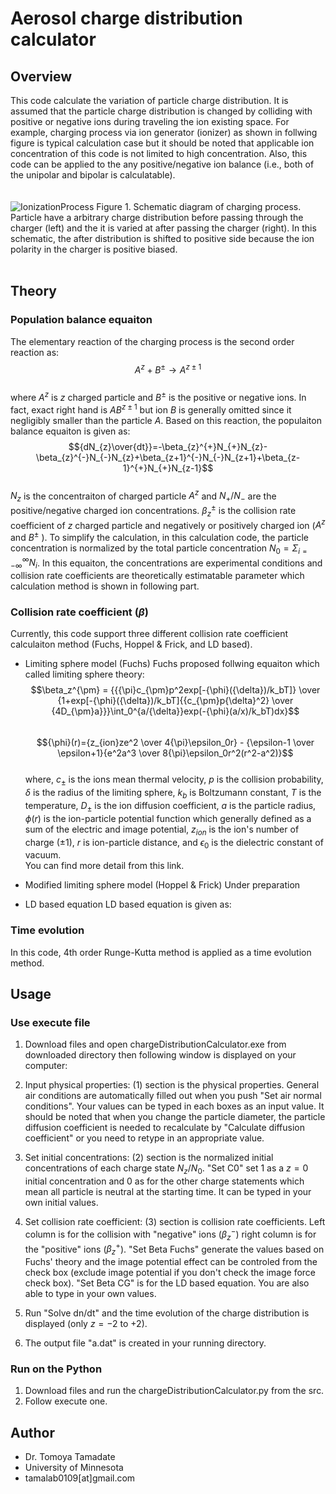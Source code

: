 # Aerosol charge distribution calculator
## Overview
This code calculate the variation of particle charge distribution.  It is assumed that the particle charge distribution is changed by colliding with positive or negative ions during traveling the ion existing space.  For example, charging process via ion generator (ionizer) as shown in follwing figure is typical calculation case but it should be noted that applicable ion concentration of this code is not limited to high concentration.  Also, this code can be applied to the any positive/negative ion balance (i.e., both of the unipolar and bipolar is calculatable).
<br>
<br>  
![IonizationProcess](https://user-images.githubusercontent.com/75816343/181148783-0b59f3d4-7f05-4a97-83fd-7ecc74bad322.png)
Figure 1. Schematic diagram of charging process.  Particle have a arbitrary charge distribution before passing through the charger (left) and the it is varied at after passing the charger (right).  In this schematic, the after distribution is shifted to positive side because the ion polarity in the charger is positive biased.
<br>
<br>
## Theory
### Population balance equaiton
The elementary reaction of the charging process is the second order reaction as:  
$$A^z+B^{\pm}{\rightarrow}A^{z\pm1}$$  
where $A^z$ is $z$ charged particle and $B^{\pm}$ is the positive or  negative ions.  In fact, exact right hand is $AB^{z\pm1}$ but ion $B$ is generally omitted since it negligibly smaller than the particle $A$. Based on this reaction, the populaiton balance equaiton is given as:  
$${dN_{z}\over{dt}}=-\beta_{z}^{+}N_{+}N_{z}-\beta_{z}^{-}N_{-}N_{z}+\beta_{z+1}^{-}N_{-}N_{z+1}+\beta_{z-1}^{+}N_{+}N_{z-1}$$  
$N_z$ is the concentraiton of charged particle $A^z$ and $N_{+}/N_{-}$ are the positive/negative charged ion concentrations.  $\beta_{z}^{\pm}$ is the collision rate coefficient of $z$ charged particle and negatively or positively charged ion ($A^z$ and $B^{\pm}$ ).  To simplify the calculation, in this calculation code, the particle concentration is normalized by the total particle concentration $N_0=\Sigma^\infty_{i=-\infty}N_i$.
In this equaiton, the concentrations are experimental conditions and collision rate coefficients are theoretically estimatable parameter which  calculation method is shown in following part.
### Collision rate coefficient ($\beta$)
Currently, this code support three different collision rate coefficient calculaiton method (Fuchs, Hoppel & Frick, and LD based).
* Limiting sphere model (Fuchs)
Fuchs proposed follwing equaiton which called limiting sphere theory:
$$\beta_z^{\pm} = {{{\pi}c_{\pm}p^2exp[-{\phi}({\delta})/k_bT]} \over {1+exp[-{\phi}({\delta})/k_bT]{{c_{\pm}p{\delta}^2} \over {4D_{\pm}a}}}\int_0^{a/{\delta}}exp(-{\phi}(a/x)/k_bT)dx}$$  
$${\phi}(r)={z_{ion}ze^2 \over 4{\pi}\epsilon_0r} - {\epsilon-1 \over \epsilon+1}{e^2a^3 \over 8{\pi}\epsilon_0r^2(r^2-a^2)}$$  
where, $c_{\pm}$ is the ions mean thermal velocity, $p$ is the collision probability, $\delta$ is the radius of the limiting sphere, $k_b$ is Boltzumann constant, $T$ is the temperature, $D_{\pm}$ is the ion diffusion coefficient, $a$ is the particle radius, $\phi(r)$ is the ion-particle potential function which generally defined as a sum of the electric and image potential, $z_{ion}$ is the ion's number of charge (${\pm}1$), $r$ is ion-particle distance, and $\epsilon_0$ is the dielectric constant of vacuum.  
You can find more detail from this link.
* Modified limiting sphere model (Hoppel & Frick)
Under preparation

* LD based equation
LD based equation is given as:
### Time evolution
In this code, 4th order Runge-Kutta method is applied as a time evolution method.
## Usage
### Use execute file
1. Download files and open chargeDistributionCalculator.exe from downloaded directory then following window is displayed on your computer:

2. Input physical properties: (1) section is the physical properties.  General air conditions are automatically filled out when you push "Set air normal conditions".  Your values can be typed in each boxes as an input value.  It should be noted that when you change the particle diameter, the particle diffusion coefficient is needed to recalculate by "Calculate diffusion coefficient" or you need to retype in an appropriate value.
3. Set initial concentrations: (2) section is the normalized initial concentrations of each charge state $N_z/N_0$.  "Set C0" set 1 as a $z=0$ initial concentration and 0 as for the other charge statements which mean all particle is neutral at the starting time.  It can be typed in your own initial values.
4. Set collision rate coefficient: (3) section is collision rate coefficients.  Left column is for the collision with "negative" ions ($\beta_z^-$) right column is for the "positive" ions ($\beta_z^+$).  "Set Beta Fuchs" generate the values based on Fuchs' theory and the image potential effect can be controled from the check box (exclude image potential if you don't check the image force check box).  "Set Beta CG" is for the LD based equation.  You are also able to type in your own values.  
5. Run "Solve dn/dt" and the time evolution of the charge distribution is displayed (only $z=-2$ to $+2$).
6. The output file "a.dat" is created in your running directory.
### Run on the Python
1. Download files and run the chargeDistributionCalculator.py from the src.
2. Follow execute one.
## Author
* Dr. Tomoya Tamadate
* University of Minnesota
* tamalab0109[at]gmail.com
